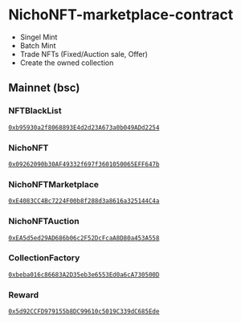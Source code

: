 ﻿# NichoNFT-marketplace-contract
 - Singel Mint
 - Batch Mint
 - Trade NFTs (Fixed/Auction sale, Offer)
 - Create the owned collection

## Mainnet (bsc)
### NFTBlackList 
[```0xb95930a2f8068893E4d2d23A673a0b049ADd2254```](https://testnet.bscscan.com/address/0xb95930a2f8068893E4d2d23A673a0b049ADd2254)

### NichoNFT 
[```0x09262090b30AF49332f697f3601050065EFF647b```](https://testnet.bscscan.com/address/0x09262090b30AF49332f697f3601050065EFF647b)

### NichoNFTMarketplace 
[```0xE4083CC4Bc7224F00b8f288d3a8616a325144C4a```](https://testnet.bscscan.com/address/0xE4083CC4Bc7224F00b8f288d3a8616a325144C4a)

### NichoNFTAuction 
[```0xEA5d5ed29AD686b06c2F52DcFcaA8D80a453A558```](https://testnet.bscscan.com/address/0xEA5d5ed29AD686b06c2F52DcFcaA8D80a453A558)

### CollectionFactory 
[```0xbeba016c86683A2D35eb3e6553Ed0a6cA730500D```](https://testnet.bscscan.com/address/0xbeba016c86683A2D35eb3e6553Ed0a6cA730500D)

### Reward
[```0x5d92CCFD979155b8DC99610c5019C339dC685Ede```](https://testnet.bscscan.com/address/0x5d92CCFD979155b8DC99610c5019C339dC685Ede)
